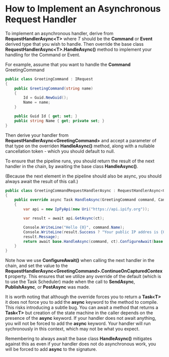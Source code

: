 # How to Implement an Asynchronous Request Handler

To implement an asynchronous handler, derive from **RequestHandlerAsync\<T\>** where *T* should be the **Command** or **Event** derived type that you wish to handle. Then override the base
class **RequestHandlerAsync\<T\>.HandleAsync()** method to implement your handling for the Command or Event.

For example, assume that you want to handle the **Command** GreetingCommand

``` csharp
public class GreetingCommand : IRequest
{
    public GreetingCommand(string name)
    {
        Id = Guid.NewGuid();
        Name = name;
    }

    public Guid Id { get; set; }
    public string Name { get; private set; }
}
```

Then derive your handler from **RequestHandlerAsync\<GreetingCommand\>** and accept a parameter of that type on the overriden **HandleAsync()** method, along with a nullable cancellation token - which you should
default to null.

To ensure that the pipeline runs, you should return the result of the next handler in the chain, by awaiting the base class **HandleAsync()**.

(Because the next element in the pipeline should also be async, you should always await the result of this call.)

``` csharp
public class GreetingCommandRequestHandlerAsync : RequestHandlerAsync<GreetingCommand>
{
    public override async Task HandleAsync(GreetingCommand command, CancellationToken? ct = null)
    {
        var api = new IpFyApi(new Uri("https://api.ipify.org"));

        var result = await api.GetAsync(ct);

        Console.WriteLine("Hello {0}", command.Name);
        Console.WriteLine(result.Success ? "Your public IP addres is {0}" : "Call to IpFy API failed : {0}",
        result.Message);
        return await base.HandleAsync(command, ct).ConfigureAwait(base.ContinueOnCapturedContext);
    }
}
```

Note how we use **ConfigureAwait()** when calling the next handler in the chain, and set the value to the **RequestHandlerAsync\<GreetingCommand\>.ContinueOnCapturedContext** property. This ensures that we utilize any override of the default (which is to use the Task Scheduler) made when the call to **SendAsync**, **PublishAsync**, or **PostAsync** was made.

It is worth noting that although the override forces you to return a **Task\<T\>** it does not force you to add the **async** keyword to the method to compile. This risks introducing a subtle bug. You can await a
method that returns a **Task\<T\>** but creation of the state machine in the caller depends on the presence of the **async** keyword. If your handler does not await anything, you will not be forced to add the
**async** keyword. Your handler will run sychronously in this context, which may not be what you expect.

Remembering to always await the base class **HandleAsync()** mitigates against this as even if your handler does not do asynchronous work, you will be forced to add **async** to the signature.
